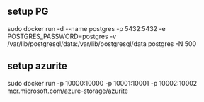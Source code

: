 ## setup PG
sudo docker run -d --name postgres -p 5432:5432 -e POSTGRES_PASSWORD=postgres -v /var/lib/postgresql/data:/var/lib/postgresql/data postgres -N 500

## setup azurite
sudo docker run -p 10000:10000 -p 10001:10001 -p 10002:10002     mcr.microsoft.com/azure-storage/azurite